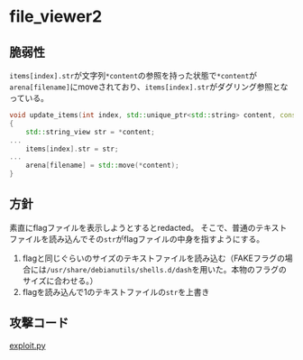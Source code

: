 # file_viewer2

## 脆弱性
`items[index].str`が文字列`*content`の参照を持った状態で`*content`が`arena[filename]`にmoveされており、`items[index].str`がダグリング参照となっている。
```c++
void update_items(int index, std::unique_ptr<std::string> content, const std::string& filename)
{
    std::string_view str = *content;
...
    items[index].str = str;
...
    arena[filename] = std::move(*content);
}
```

## 方針
素直にflagファイルを表示しようとするとredacted。
そこで、普通のテキストファイルを読み込んでその`str`がflagファイルの中身を指すようにする。

1. flagと同じぐらいのサイズのテキストファイルを読み込む（FAKEフラグの場合には`/usr/share/debianutils/shells.d/dash`を用いた。本物のフラグのサイズに合わせる。）
2. flagを読み込んで1のテキストファイルの`str`を上書き

## 攻撃コード
[exploit.py](exploit.py)